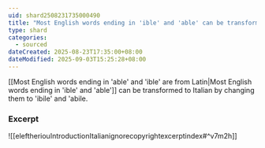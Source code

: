 ```yaml
---
uid: shard2508231735000490
title: "Most English words ending in 'ible' and 'able' can be transformed to Italian by changing them to 'ibile' and 'abile"
type: shard
categories:
  - sourced
dateCreated: 2025-08-23T17:35:00+08:00
dateModified: 2025-09-03T15:25:28+08:00
---
```

[[Most English words ending in 'able' and 'ible' are from Latin|Most English words ending in 'ible' and 'able']] can be transformed to Italian by changing them to 'ibile' and 'abile. 

### Excerpt
![[eleftheriouIntroductionItalianignorecopyrightexcerptindex#^v7m2h]] 